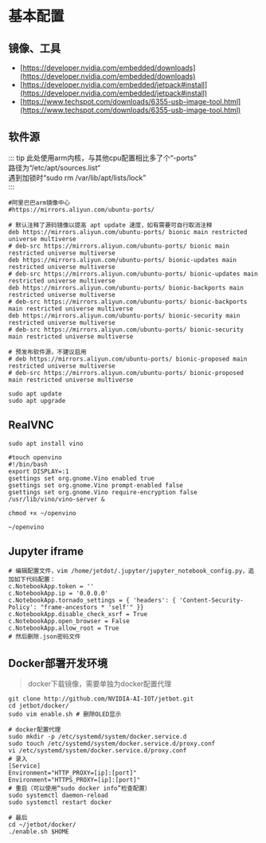 # 基本配置
## 镜像、工具
* [https://developer.nvidia.com/embedded/downloads](https://developer.nvidia.com/embedded/downloads)
* [https://developer.nvidia.com/embedded/jetpack#install](https://developer.nvidia.com/embedded/jetpack#install)
* [https://www.techspot.com/downloads/6355-usb-image-tool.html](https://www.techspot.com/downloads/6355-usb-image-tool.html)
## 软件源
::: tip
此处使用arm内核，与其他cpu配置相比多了个“-ports”<br/>
路径为“/etc/apt/sources.list“<br/>
遇到加锁时“sudo rm /var/lib/apt/lists/lock”<br/>
:::
```shell script
#阿里巴巴arm镜像中心
#https://mirrors.aliyun.com/ubuntu-ports/

# 默认注释了源码镜像以提高 apt update 速度，如有需要可自行取消注释
deb https://mirrors.aliyun.com/ubuntu-ports/ bionic main restricted universe multiverse
# deb-src https://mirrors.aliyun.com/ubuntu-ports/ bionic main restricted universe multiverse
deb https://mirrors.aliyun.com/ubuntu-ports/ bionic-updates main restricted universe multiverse
# deb-src https://mirrors.aliyun.com/ubuntu-ports/ bionic-updates main restricted universe multiverse
deb https://mirrors.aliyun.com/ubuntu-ports/ bionic-backports main restricted universe multiverse
# deb-src https://mirrors.aliyun.com/ubuntu-ports/ bionic-backports main restricted universe multiverse
deb https://mirrors.aliyun.com/ubuntu-ports/ bionic-security main restricted universe multiverse
# deb-src https://mirrors.aliyun.com/ubuntu-ports/ bionic-security main restricted universe multiverse

# 预发布软件源，不建议启用
# deb https://mirrors.aliyun.com/ubuntu-ports/ bionic-proposed main restricted universe multiverse
# deb-src https://mirrors.aliyun.com/ubuntu-ports/ bionic-proposed main restricted universe multiverse

sudo apt update
sudo apt upgrade
```
## RealVNC
```shell script
sudo apt install vino

#touch openvino
#!/bin/bash
export DISPLAY=:1
gsettings set org.gnome.Vino enabled true
gsettings set org.gnome.Vino prompt-enabled false
gsettings set org.gnome.Vino require-encryption false
/usr/lib/vino/vino-server &

chmod +x ~/openvino

~/openvino
```
## Jupyter iframe
```shell script
# 编辑配置文件，vim /home/jetdot/.jupyter/jupyter_notebook_config.py，追加如下代码配置：
c.NotebookApp.token = ''
c.NotebookApp.ip = '0.0.0.0'
c.NotebookApp.tornado_settings = { 'headers': { 'Content-Security-Policy': "frame-ancestors * 'self'" }}
c.NotebookApp.disable_check_xsrf = True
c.NotebookApp.open_browser = False
c.NotebookApp.allow_root = True
# 然后删除.json密码文件
```
## Docker部署开发环境
> docker下载镜像，需要单独为docker配置代理
```shell script
git clone http://github.com/NVIDIA-AI-IOT/jetbot.git
cd jetbot/docker/
sudo vim enable.sh # 删除OLED显示

# docker配置代理
sudo mkdir -p /etc/systemd/system/docker.service.d
sudo touch /etc/systemd/system/docker.service.d/proxy.conf
vi /etc/systemd/system/docker.service.d/proxy.conf
# 录入
[Service]
Environment="HTTP_PROXY=[ip]:[port]"
Environment="HTTPS_PROXY=[ip]:[port]"
# 重启（可以使用“sudo docker info”检查配置）
sudo systemctl daemon-reload
sudo systemctl restart docker

# 最后
cd ~/jetbot/docker/
./enable.sh $HOME
```